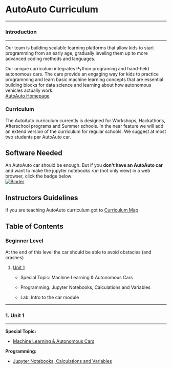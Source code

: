 AutoAuto Curriculum
=================================

-------------------------------------------------------------------------------
### Introduction
----------------------------

Our team is building scalable learning platforms that allow kids to start
programming from an early age, gradually leveling them up to more advanced
coding methods and languages.

Our unique curriculum integrates Python programing and hand-held autonomous
cars. The cars provide an engaging way for kids to practice programming and
learn basic machine learning concepts that are essential building blocks
for data science and learning about how autonomous vehicles actually work.  
[AutoAuto Homepage][auto-auto-website]


### Curriculum

The AutoAuto curriculum currently is designed for Workshops, Hackathons,
Afterschool programs and Summer schools. In the near feature we will add
an extend version of the curriculum for regular schools. We suggest at most
two students per AutoAuto car.

## Software Needed

An AutoAuto car should be enough. But if you __don't have an AutoAuto car__ and
want to make the jupyter notebooks _run_ (not only view) in a web browser,
click the badge below:  
[![Binder](http://mybinder.org/badge.svg)](http://mybinder.org:/repo/autoautoai/curriculum)


## Instructors Guidelines

If you are teaching AutoAuto curriculum got to [Curriculum Map]

Table of Contents
-----------------

### __Beginner Level__


At the end of this level the car should be able to avoid obstacles (and crashes)

1. [Unit 1][#1]  

     * Special Topic: Machine Learning & Autonomous Cars  

     * Programming: Jupyter Notebooks, Calculations and Variables

     * Lab: Intro to the car module


-------------------------------------------------------------------------------
### 1. Unit 1
-------------------------

**Special Topic:**
 - [Machine Learning & Autonomous Cars][special-topic-ML]

**Programming:**
- [Jupyter Notebooks, Calculations and Variables][prog-jupyter]






[-----------------------------LINKS-----------------------------]: #


[auto-auto-website]:http://autoauto.ai/
[Curriculum Map]:https://drive.google.com/open?id=1Dc391Y7a1V8F2lJ_djFvBxEHz5SIBKBtCeY3Tbjs3uY

[#1]: #1-unit-1

[special-topic-ML]:https://drive.google.com/open?id=1dv5dTRQUxWvBD-vbRTdD1FmbqfHuqkGTwY-9hzGHrDA
[prog-jupyter]:https://github.com/AutoAutoAI/Curriculum/blob/master/Beginner_Level/Unit1/Jupyter_Notebooks_Calculations_and_Variables.ipynb

[#2]: #2-unit-2

[#3]: #3-unit-3

[#4]: #4-unit-4
